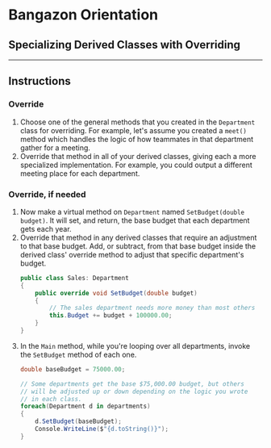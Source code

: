 # Bangazon Orientation

## Specializing Derived Classes with Overriding

---

## Instructions

### Override

1. Choose one of the general methods that you created in the `Department` class for overriding. For example, let's assume you created a `meet()` method which handles the logic of how teammates in that department gather for a meeting.
1. Override that method in all of your derived classes, giving each a more specialized implementation. For example, you could output a different meeting place for each department.

### Override, if needed
1. Now make a virtual method on `Department` named `SetBudget(double budget)`. It will set, and return, the base budget that each department gets each year.
1. Override that method in any derived classes that require an adjustment to that base budget. Add, or subtract, from that base budget inside the derived class' override method to adjust that specific department's budget.
    ```cs
    public class Sales: Department
    {
        public override void SetBudget(double budget)
        {
            // The sales department needs more money than most others
            this.Budget += budget + 100000.00;
        }
    }
    ```
1. In the `Main` method, while you're looping over all departments, invoke the `SetBudget` method of each one.
    ```cs
    double baseBudget = 75000.00;

    // Some departments get the base $75,000.00 budget, but others
    // will be adjusted up or down depending on the logic you wrote
    // in each class.
    foreach(Department d in departments)
    {
        d.SetBudget(baseBudget);
        Console.WriteLine($"{d.toString()}");
    }
    ```
